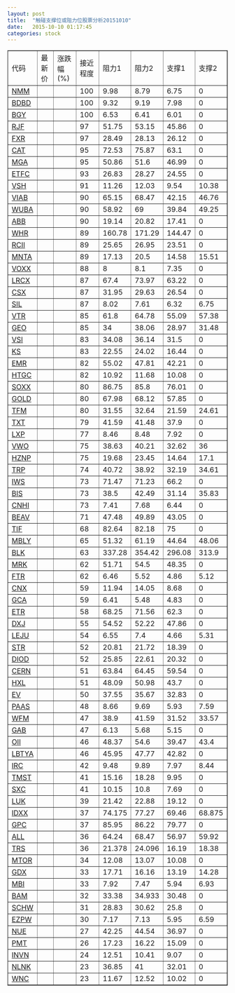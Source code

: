 ```yaml
---
layout: post
title:  "触碰支撑位或阻力位股票分析20151010"
date:   2015-10-10 01:17:45
categories: stock
---
```

<script type="text/javascript">
var stockList = []
stockList.push('gb_nmm');
stockList.push('gb_bdbd');
stockList.push('gb_bgy');
stockList.push('gb_rjf');
stockList.push('gb_fxr');
stockList.push('gb_cat');
stockList.push('gb_mga');
stockList.push('gb_etfc');
stockList.push('gb_vsh');
stockList.push('gb_viab');
stockList.push('gb_wuba');
stockList.push('gb_abb');
stockList.push('gb_whr');
stockList.push('gb_rcii');
stockList.push('gb_mnta');
stockList.push('gb_voxx');
stockList.push('gb_lrcx');
stockList.push('gb_csx');
stockList.push('gb_sil');
stockList.push('gb_vtr');
stockList.push('gb_geo');
stockList.push('gb_vsi');
stockList.push('gb_ks');
stockList.push('gb_emr');
stockList.push('gb_htgc');
stockList.push('gb_soxx');
stockList.push('gb_gold');
stockList.push('gb_tfm');
stockList.push('gb_txt');
stockList.push('gb_lxp');
stockList.push('gb_vwo');
stockList.push('gb_hznp');
stockList.push('gb_trp');
stockList.push('gb_iws');
stockList.push('gb_bis');
stockList.push('gb_cnhi');
stockList.push('gb_beav');
stockList.push('gb_tif');
stockList.push('gb_mbly');
stockList.push('gb_blk');
stockList.push('gb_mrk');
stockList.push('gb_ftr');
stockList.push('gb_cnx');
stockList.push('gb_gca');
stockList.push('gb_etr');
stockList.push('gb_dxj');
stockList.push('gb_leju');
stockList.push('gb_str');
stockList.push('gb_diod');
stockList.push('gb_cern');
stockList.push('gb_hxl');
stockList.push('gb_ev');
stockList.push('gb_paas');
stockList.push('gb_wfm');
stockList.push('gb_gab');
stockList.push('gb_oii');
stockList.push('gb_lbtya');
stockList.push('gb_irc');
stockList.push('gb_tmst');
stockList.push('gb_sxc');
stockList.push('gb_luk');
stockList.push('gb_idxx');
stockList.push('gb_gpc');
stockList.push('gb_all');
stockList.push('gb_trs');
stockList.push('gb_mtor');
stockList.push('gb_gdx');
stockList.push('gb_mbi');
stockList.push('gb_bam');
stockList.push('gb_schw');
stockList.push('gb_ezpw');
stockList.push('gb_nue');
stockList.push('gb_pmt');
stockList.push('gb_invn');
stockList.push('gb_nlnk');
stockList.push('gb_wnc');
</script>
<table border="1">
 <tr>
 <td>代码</td>
 <td>最新价</td>
 <td>涨跌幅(%)</td>
 <td>接近程度</td>
 <td>阻力1</td>
 <td>阻力2</td>
 <td>支撑1</td>
 <td>支撑2</td>
</tr>
  <tr id="nmm" class="red">
  <td><a href="http://stock.finance.sina.com.cn/usstock/quotes/NMM.html" target="_blank">NMM</a></td><td></td><td></td><td>100</td><td>9.98</td><td>8.79</td><td>6.75</td><td>0</td></tr>
  <tr id="bdbd" class="red">
  <td><a href="http://stock.finance.sina.com.cn/usstock/quotes/BDBD.html" target="_blank">BDBD</a></td><td></td><td></td><td>100</td><td>9.32</td><td>9.19</td><td>7.98</td><td>0</td></tr>
  <tr id="bgy" class="red">
  <td><a href="http://stock.finance.sina.com.cn/usstock/quotes/BGY.html" target="_blank">BGY</a></td><td></td><td></td><td>100</td><td>6.53</td><td>6.41</td><td>6.01</td><td>0</td></tr>
  <tr id="rjf" class="red">
  <td><a href="http://stock.finance.sina.com.cn/usstock/quotes/RJF.html" target="_blank">RJF</a></td><td></td><td></td><td>97</td><td>51.75</td><td>53.15</td><td>45.86</td><td>0</td></tr>
  <tr id="fxr" class="red">
  <td><a href="http://stock.finance.sina.com.cn/usstock/quotes/FXR.html" target="_blank">FXR</a></td><td></td><td></td><td>97</td><td>28.49</td><td>28.13</td><td>26.12</td><td>0</td></tr>
  <tr id="cat" class="red">
  <td><a href="http://stock.finance.sina.com.cn/usstock/quotes/CAT.html" target="_blank">CAT</a></td><td></td><td></td><td>95</td><td>72.53</td><td>75.87</td><td>63.1</td><td>0</td></tr>
  <tr id="mga" class="red">
  <td><a href="http://stock.finance.sina.com.cn/usstock/quotes/MGA.html" target="_blank">MGA</a></td><td></td><td></td><td>95</td><td>50.86</td><td>51.6</td><td>46.99</td><td>0</td></tr>
  <tr id="etfc" class="red">
  <td><a href="http://stock.finance.sina.com.cn/usstock/quotes/ETFC.html" target="_blank">ETFC</a></td><td></td><td></td><td>93</td><td>26.83</td><td>28.27</td><td>24.55</td><td>0</td></tr>
  <tr id="vsh" class="green">
  <td><a href="http://stock.finance.sina.com.cn/usstock/quotes/VSH.html" target="_blank">VSH</a></td><td></td><td></td><td>91</td><td>11.26</td><td>12.03</td><td>9.54</td><td>10.38</td></tr>
  <tr id="viab" class="green">
  <td><a href="http://stock.finance.sina.com.cn/usstock/quotes/VIAB.html" target="_blank">VIAB</a></td><td></td><td></td><td>90</td><td>65.15</td><td>68.47</td><td>42.15</td><td>46.76</td></tr>
  <tr id="wuba" class="green">
  <td><a href="http://stock.finance.sina.com.cn/usstock/quotes/WUBA.html" target="_blank">WUBA</a></td><td></td><td></td><td>90</td><td>58.92</td><td>69</td><td>39.84</td><td>49.25</td></tr>
  <tr id="abb" class="red">
  <td><a href="http://stock.finance.sina.com.cn/usstock/quotes/ABB.html" target="_blank">ABB</a></td><td></td><td></td><td>90</td><td>19.14</td><td>20.82</td><td>17.41</td><td>0</td></tr>
  <tr id="whr" class="red">
  <td><a href="http://stock.finance.sina.com.cn/usstock/quotes/WHR.html" target="_blank">WHR</a></td><td></td><td></td><td>89</td><td>160.78</td><td>171.29</td><td>144.47</td><td>0</td></tr>
  <tr id="rcii" class="red">
  <td><a href="http://stock.finance.sina.com.cn/usstock/quotes/RCII.html" target="_blank">RCII</a></td><td></td><td></td><td>89</td><td>25.65</td><td>26.95</td><td>23.51</td><td>0</td></tr>
  <tr id="mnta" class="red">
  <td><a href="http://stock.finance.sina.com.cn/usstock/quotes/MNTA.html" target="_blank">MNTA</a></td><td></td><td></td><td>89</td><td>17.13</td><td>20.5</td><td>14.58</td><td>15.51</td></tr>
  <tr id="voxx" class="red">
  <td><a href="http://stock.finance.sina.com.cn/usstock/quotes/VOXX.html" target="_blank">VOXX</a></td><td></td><td></td><td>88</td><td>8</td><td>8.1</td><td>7.35</td><td>0</td></tr>
  <tr id="lrcx" class="red">
  <td><a href="http://stock.finance.sina.com.cn/usstock/quotes/LRCX.html" target="_blank">LRCX</a></td><td></td><td></td><td>87</td><td>67.4</td><td>73.97</td><td>63.22</td><td>0</td></tr>
  <tr id="csx" class="red">
  <td><a href="http://stock.finance.sina.com.cn/usstock/quotes/CSX.html" target="_blank">CSX</a></td><td></td><td></td><td>87</td><td>31.95</td><td>29.63</td><td>26.54</td><td>0</td></tr>
  <tr id="sil" class="red">
  <td><a href="http://stock.finance.sina.com.cn/usstock/quotes/SIL.html" target="_blank">SIL</a></td><td></td><td></td><td>87</td><td>8.02</td><td>7.61</td><td>6.32</td><td>6.75</td></tr>
  <tr id="vtr" class="green">
  <td><a href="http://stock.finance.sina.com.cn/usstock/quotes/VTR.html" target="_blank">VTR</a></td><td></td><td></td><td>85</td><td>61.8</td><td>64.78</td><td>55.09</td><td>57.38</td></tr>
  <tr id="geo" class="green">
  <td><a href="http://stock.finance.sina.com.cn/usstock/quotes/GEO.html" target="_blank">GEO</a></td><td></td><td></td><td>85</td><td>34</td><td>38.06</td><td>28.97</td><td>31.48</td></tr>
  <tr id="vsi" class="red">
  <td><a href="http://stock.finance.sina.com.cn/usstock/quotes/VSI.html" target="_blank">VSI</a></td><td></td><td></td><td>83</td><td>34.08</td><td>36.14</td><td>31.5</td><td>0</td></tr>
  <tr id="ks" class="red">
  <td><a href="http://stock.finance.sina.com.cn/usstock/quotes/KS.html" target="_blank">KS</a></td><td></td><td></td><td>83</td><td>22.55</td><td>24.02</td><td>16.44</td><td>0</td></tr>
  <tr id="emr" class="red">
  <td><a href="http://stock.finance.sina.com.cn/usstock/quotes/EMR.html" target="_blank">EMR</a></td><td></td><td></td><td>82</td><td>55.02</td><td>47.81</td><td>42.21</td><td>0</td></tr>
  <tr id="htgc" class="red">
  <td><a href="http://stock.finance.sina.com.cn/usstock/quotes/HTGC.html" target="_blank">HTGC</a></td><td></td><td></td><td>82</td><td>10.92</td><td>11.68</td><td>10.08</td><td>0</td></tr>
  <tr id="soxx" class="red">
  <td><a href="http://stock.finance.sina.com.cn/usstock/quotes/SOXX.html" target="_blank">SOXX</a></td><td></td><td></td><td>80</td><td>86.75</td><td>85.8</td><td>76.01</td><td>0</td></tr>
  <tr id="gold" class="red">
  <td><a href="http://stock.finance.sina.com.cn/usstock/quotes/GOLD.html" target="_blank">GOLD</a></td><td></td><td></td><td>80</td><td>67.98</td><td>68.12</td><td>57.85</td><td>0</td></tr>
  <tr id="tfm" class="green">
  <td><a href="http://stock.finance.sina.com.cn/usstock/quotes/TFM.html" target="_blank">TFM</a></td><td></td><td></td><td>80</td><td>31.55</td><td>32.64</td><td>21.59</td><td>24.61</td></tr>
  <tr id="txt" class="red">
  <td><a href="http://stock.finance.sina.com.cn/usstock/quotes/TXT.html" target="_blank">TXT</a></td><td></td><td></td><td>79</td><td>41.59</td><td>41.48</td><td>37.9</td><td>0</td></tr>
  <tr id="lxp" class="red">
  <td><a href="http://stock.finance.sina.com.cn/usstock/quotes/LXP.html" target="_blank">LXP</a></td><td></td><td></td><td>77</td><td>8.46</td><td>8.48</td><td>7.92</td><td>0</td></tr>
  <tr id="vwo" class="green">
  <td><a href="http://stock.finance.sina.com.cn/usstock/quotes/VWO.html" target="_blank">VWO</a></td><td></td><td></td><td>75</td><td>38.63</td><td>40.21</td><td>32.62</td><td>36</td></tr>
  <tr id="hznp" class="red">
  <td><a href="http://stock.finance.sina.com.cn/usstock/quotes/HZNP.html" target="_blank">HZNP</a></td><td></td><td></td><td>75</td><td>19.68</td><td>23.45</td><td>14.64</td><td>17.1</td></tr>
  <tr id="trp" class="green">
  <td><a href="http://stock.finance.sina.com.cn/usstock/quotes/TRP.html" target="_blank">TRP</a></td><td></td><td></td><td>74</td><td>40.72</td><td>38.92</td><td>32.19</td><td>34.61</td></tr>
  <tr id="iws" class="red">
  <td><a href="http://stock.finance.sina.com.cn/usstock/quotes/IWS.html" target="_blank">IWS</a></td><td></td><td></td><td>73</td><td>71.47</td><td>71.23</td><td>66.2</td><td>0</td></tr>
  <tr id="bis" class="green">
  <td><a href="http://stock.finance.sina.com.cn/usstock/quotes/BIS.html" target="_blank">BIS</a></td><td></td><td></td><td>73</td><td>38.5</td><td>42.49</td><td>31.14</td><td>35.83</td></tr>
  <tr id="cnhi" class="red">
  <td><a href="http://stock.finance.sina.com.cn/usstock/quotes/CNHI.html" target="_blank">CNHI</a></td><td></td><td></td><td>73</td><td>7.41</td><td>7.68</td><td>6.44</td><td>0</td></tr>
  <tr id="beav" class="red">
  <td><a href="http://stock.finance.sina.com.cn/usstock/quotes/BEAV.html" target="_blank">BEAV</a></td><td></td><td></td><td>71</td><td>47.48</td><td>49.89</td><td>43.05</td><td>0</td></tr>
  <tr id="tif" class="red">
  <td><a href="http://stock.finance.sina.com.cn/usstock/quotes/TIF.html" target="_blank">TIF</a></td><td></td><td></td><td>68</td><td>82.64</td><td>82.18</td><td>75</td><td>0</td></tr>
  <tr id="mbly" class="green">
  <td><a href="http://stock.finance.sina.com.cn/usstock/quotes/MBLY.html" target="_blank">MBLY</a></td><td></td><td></td><td>65</td><td>51.32</td><td>61.19</td><td>44.64</td><td>48.06</td></tr>
  <tr id="blk" class="green">
  <td><a href="http://stock.finance.sina.com.cn/usstock/quotes/BLK.html" target="_blank">BLK</a></td><td></td><td></td><td>63</td><td>337.28</td><td>354.42</td><td>296.08</td><td>313.9</td></tr>
  <tr id="mrk" class="red">
  <td><a href="http://stock.finance.sina.com.cn/usstock/quotes/MRK.html" target="_blank">MRK</a></td><td></td><td></td><td>62</td><td>51.71</td><td>54.5</td><td>48.35</td><td>0</td></tr>
  <tr id="ftr" class="green">
  <td><a href="http://stock.finance.sina.com.cn/usstock/quotes/FTR.html" target="_blank">FTR</a></td><td></td><td></td><td>62</td><td>6.46</td><td>5.52</td><td>4.86</td><td>5.12</td></tr>
  <tr id="cnx" class="red">
  <td><a href="http://stock.finance.sina.com.cn/usstock/quotes/CNX.html" target="_blank">CNX</a></td><td></td><td></td><td>59</td><td>11.94</td><td>14.05</td><td>8.68</td><td>0</td></tr>
  <tr id="gca" class="green">
  <td><a href="http://stock.finance.sina.com.cn/usstock/quotes/GCA.html" target="_blank">GCA</a></td><td></td><td></td><td>59</td><td>6.41</td><td>5.48</td><td>4.83</td><td>0</td></tr>
  <tr id="etr" class="red">
  <td><a href="http://stock.finance.sina.com.cn/usstock/quotes/ETR.html" target="_blank">ETR</a></td><td></td><td></td><td>58</td><td>68.25</td><td>71.56</td><td>62.3</td><td>0</td></tr>
  <tr id="dxj" class="green">
  <td><a href="http://stock.finance.sina.com.cn/usstock/quotes/DXJ.html" target="_blank">DXJ</a></td><td></td><td></td><td>55</td><td>54.52</td><td>52.22</td><td>47.86</td><td>0</td></tr>
  <tr id="leju" class="red">
  <td><a href="http://stock.finance.sina.com.cn/usstock/quotes/LEJU.html" target="_blank">LEJU</a></td><td></td><td></td><td>54</td><td>6.55</td><td>7.4</td><td>4.66</td><td>5.31</td></tr>
  <tr id="str" class="red">
  <td><a href="http://stock.finance.sina.com.cn/usstock/quotes/STR.html" target="_blank">STR</a></td><td></td><td></td><td>52</td><td>20.81</td><td>21.72</td><td>18.39</td><td>0</td></tr>
  <tr id="diod" class="red">
  <td><a href="http://stock.finance.sina.com.cn/usstock/quotes/DIOD.html" target="_blank">DIOD</a></td><td></td><td></td><td>52</td><td>25.85</td><td>22.61</td><td>20.32</td><td>0</td></tr>
  <tr id="cern" class="green">
  <td><a href="http://stock.finance.sina.com.cn/usstock/quotes/CERN.html" target="_blank">CERN</a></td><td></td><td></td><td>51</td><td>63.84</td><td>64.45</td><td>59.54</td><td>0</td></tr>
  <tr id="hxl" class="red">
  <td><a href="http://stock.finance.sina.com.cn/usstock/quotes/HXL.html" target="_blank">HXL</a></td><td></td><td></td><td>51</td><td>48.09</td><td>50.98</td><td>43.7</td><td>0</td></tr>
  <tr id="ev" class="red">
  <td><a href="http://stock.finance.sina.com.cn/usstock/quotes/EV.html" target="_blank">EV</a></td><td></td><td></td><td>50</td><td>37.55</td><td>35.67</td><td>32.83</td><td>0</td></tr>
  <tr id="paas" class="green">
  <td><a href="http://stock.finance.sina.com.cn/usstock/quotes/PAAS.html" target="_blank">PAAS</a></td><td></td><td></td><td>48</td><td>8.66</td><td>9.69</td><td>5.93</td><td>7.59</td></tr>
  <tr id="wfm" class="green">
  <td><a href="http://stock.finance.sina.com.cn/usstock/quotes/WFM.html" target="_blank">WFM</a></td><td></td><td></td><td>47</td><td>38.9</td><td>41.59</td><td>31.52</td><td>33.57</td></tr>
  <tr id="gab" class="red">
  <td><a href="http://stock.finance.sina.com.cn/usstock/quotes/GAB.html" target="_blank">GAB</a></td><td></td><td></td><td>47</td><td>6.13</td><td>5.68</td><td>5.15</td><td>0</td></tr>
  <tr id="oii" class="red">
  <td><a href="http://stock.finance.sina.com.cn/usstock/quotes/OII.html" target="_blank">OII</a></td><td></td><td></td><td>46</td><td>48.37</td><td>54.6</td><td>39.47</td><td>43.4</td></tr>
  <tr id="lbtya" class="red">
  <td><a href="http://stock.finance.sina.com.cn/usstock/quotes/LBTYA.html" target="_blank">LBTYA</a></td><td></td><td></td><td>46</td><td>45.95</td><td>47.77</td><td>42.82</td><td>0</td></tr>
  <tr id="irc" class="green">
  <td><a href="http://stock.finance.sina.com.cn/usstock/quotes/IRC.html" target="_blank">IRC</a></td><td></td><td></td><td>42</td><td>9.48</td><td>9.89</td><td>7.97</td><td>8.44</td></tr>
  <tr id="tmst" class="red">
  <td><a href="http://stock.finance.sina.com.cn/usstock/quotes/TMST.html" target="_blank">TMST</a></td><td></td><td></td><td>41</td><td>15.16</td><td>18.28</td><td>9.95</td><td>0</td></tr>
  <tr id="sxc" class="red">
  <td><a href="http://stock.finance.sina.com.cn/usstock/quotes/SXC.html" target="_blank">SXC</a></td><td></td><td></td><td>41</td><td>10.15</td><td>10.8</td><td>7.69</td><td>0</td></tr>
  <tr id="luk" class="red">
  <td><a href="http://stock.finance.sina.com.cn/usstock/quotes/LUK.html" target="_blank">LUK</a></td><td></td><td></td><td>39</td><td>21.42</td><td>22.88</td><td>19.12</td><td>0</td></tr>
  <tr id="idxx" class="red">
  <td><a href="http://stock.finance.sina.com.cn/usstock/quotes/IDXX.html" target="_blank">IDXX</a></td><td></td><td></td><td>37</td><td>74.175</td><td>77.27</td><td>69.46</td><td>68.875</td></tr>
  <tr id="gpc" class="red">
  <td><a href="http://stock.finance.sina.com.cn/usstock/quotes/GPC.html" target="_blank">GPC</a></td><td></td><td></td><td>37</td><td>85.95</td><td>86.22</td><td>79.77</td><td>0</td></tr>
  <tr id="all" class="green">
  <td><a href="http://stock.finance.sina.com.cn/usstock/quotes/ALL.html" target="_blank">ALL</a></td><td></td><td></td><td>36</td><td>64.24</td><td>68.47</td><td>56.97</td><td>59.92</td></tr>
  <tr id="trs" class="green">
  <td><a href="http://stock.finance.sina.com.cn/usstock/quotes/TRS.html" target="_blank">TRS</a></td><td></td><td></td><td>36</td><td>21.378</td><td>24.096</td><td>16.19</td><td>18.38</td></tr>
  <tr id="mtor" class="red">
  <td><a href="http://stock.finance.sina.com.cn/usstock/quotes/MTOR.html" target="_blank">MTOR</a></td><td></td><td></td><td>34</td><td>12.08</td><td>13.07</td><td>10.08</td><td>0</td></tr>
  <tr id="gdx" class="green">
  <td><a href="http://stock.finance.sina.com.cn/usstock/quotes/GDX.html" target="_blank">GDX</a></td><td></td><td></td><td>33</td><td>17.71</td><td>16.16</td><td>13.19</td><td>14.28</td></tr>
  <tr id="mbi" class="red">
  <td><a href="http://stock.finance.sina.com.cn/usstock/quotes/MBI.html" target="_blank">MBI</a></td><td></td><td></td><td>33</td><td>7.92</td><td>7.47</td><td>5.94</td><td>6.93</td></tr>
  <tr id="bam" class="green">
  <td><a href="http://stock.finance.sina.com.cn/usstock/quotes/BAM.html" target="_blank">BAM</a></td><td></td><td></td><td>32</td><td>33.38</td><td>34.933</td><td>30.48</td><td>0</td></tr>
  <tr id="schw" class="red">
  <td><a href="http://stock.finance.sina.com.cn/usstock/quotes/SCHW.html" target="_blank">SCHW</a></td><td></td><td></td><td>31</td><td>28.83</td><td>30.62</td><td>25.8</td><td>0</td></tr>
  <tr id="ezpw" class="red">
  <td><a href="http://stock.finance.sina.com.cn/usstock/quotes/EZPW.html" target="_blank">EZPW</a></td><td></td><td></td><td>30</td><td>7.17</td><td>7.13</td><td>5.95</td><td>6.59</td></tr>
  <tr id="nue" class="red">
  <td><a href="http://stock.finance.sina.com.cn/usstock/quotes/NUE.html" target="_blank">NUE</a></td><td></td><td></td><td>27</td><td>42.25</td><td>44.54</td><td>36.97</td><td>0</td></tr>
  <tr id="pmt" class="red">
  <td><a href="http://stock.finance.sina.com.cn/usstock/quotes/PMT.html" target="_blank">PMT</a></td><td></td><td></td><td>26</td><td>17.23</td><td>16.22</td><td>15.09</td><td>0</td></tr>
  <tr id="invn" class="red">
  <td><a href="http://stock.finance.sina.com.cn/usstock/quotes/INVN.html" target="_blank">INVN</a></td><td></td><td></td><td>24</td><td>12.51</td><td>10.41</td><td>9.07</td><td>0</td></tr>
  <tr id="nlnk" class="green">
  <td><a href="http://stock.finance.sina.com.cn/usstock/quotes/NLNK.html" target="_blank">NLNK</a></td><td></td><td></td><td>23</td><td>36.85</td><td>41</td><td>32.01</td><td>0</td></tr>
  <tr id="wnc" class="red">
  <td><a href="http://stock.finance.sina.com.cn/usstock/quotes/WNC.html" target="_blank">WNC</a></td><td></td><td></td><td>23</td><td>11.67</td><td>12.52</td><td>10.02</td><td>0</td></tr>
</table>
